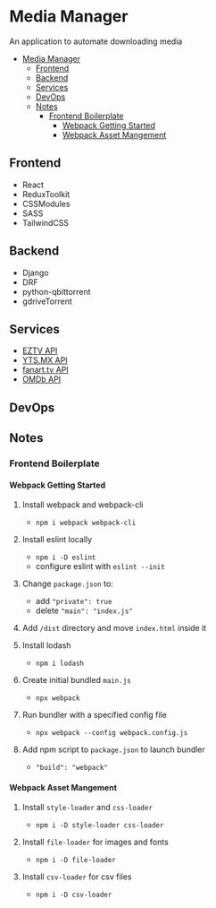 # Media Manager

An application to automate downloading media

- [Media Manager](#media-manager)
  - [Frontend](#frontend)
  - [Backend](#backend)
  - [Services](#services)
  - [DevOps](#devops)
  - [Notes](#notes)
    - [Frontend Boilerplate](#frontend-boilerplate)
      - [Webpack Getting Started](#webpack-getting-started)
      - [Webpack Asset Mangement](#webpack-asset-mangement)

## Frontend

- React
- ReduxToolkit
- CSSModules
- SASS
- TailwindCSS

## Backend

- Django
- DRF
- python-qbittorrent
- gdriveTorrent

## Services

- [EZTV API](https://eztv.io/api/)
- [YTS.MX API](https://yts.mx/api)
- [fanart.tv API](https://fanarttv.docs.apiary.io/#)
- [OMDb API](http://www.omdbapi.com/)

## DevOps

## Notes

### Frontend Boilerplate

#### Webpack Getting Started

1. Install webpack and webpack-cli

   - `npm i webpack webpack-cli`

2. Install eslint locally

   - `npm i -D eslint`
   - configure eslint with `eslint --init`

3. Change `package.json` to:

   - add `"private": true`
   - delete `"main": "index.js"`

4. Add `/dist` directory and move `index.html` inside it

5. Install lodash

   - `npm i lodash`

6. Create initial bundled `main.js`

   - `npx webpack`

7. Run bundler with a specified config file

   - `npx webpack --config webpack.config.js`

8. Add npm script to `package.json` to launch bundler

   - `"build": "webpack"`

#### Webpack Asset Mangement

1. Install `style-loader` and `css-loader`

   - `npm i -D style-loader css-loader`

2. Install `file-loader` for images and fonts

   - `npm i -D file-loader`

3. Install `csv-loader` for csv files

   - `npm i -D csv-loader`
